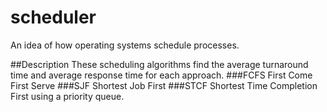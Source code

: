 # scheduler
An idea of how operating systems schedule processes. 

##Description
These scheduling algorithms find the average turnaround time and average response time for each approach. 
###FCFS
First Come First Serve
###SJF
Shortest Job First 
###STCF
Shortest Time Completion First using a priority queue. 
